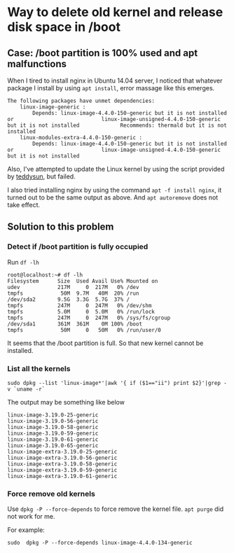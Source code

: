 # Way to delete old kernel and release disk space in /boot #

## Case: /boot partition is 100% used and apt malfunctions ##

When I tired to install nginx in Ubuntu 14.04 server, I noticed that whatever package I install by using `apt install`, error massage like this emerges.

``` shell
The following packages have unmet dependencies: 
	linux-image-generic : 
		Depends: linux-image-4.4.0-150-generic but it is not installed or                            linux-image-unsigned-4.4.0-150-generic but it is not installed             Recommends: thermald but it is not installed
	linux-modules-extra-4.4.0-150-generic : 
		Depends: linux-image-4.4.0-150-generic but it is not installed or                            linux-image-unsigned-4.4.0-150-generic but it is not installed
```

Also, I've attempted to update the Linux kernel by using the script provided by [teddysun](https://teddysun.com/489.html), but failed.

I also tried installing nginx by using the command `apt -f install nginx`, it turned out to be the same output as above. And `apt autoremove` does not take effect.

## Solution to this problem ##

### Detect if /boot partition is fully occupied ###

Run `df -lh`

``` shell
root@localhost:~# df -lh
Filesystem      Size  Used Avail Use% Mounted on
udev            217M     0  217M   0% /dev
tmpfs            50M  9.7M   40M  20% /run
/dev/sda2       9.5G  3.3G  5.7G  37% /
tmpfs           247M     0  247M   0% /dev/shm
tmpfs           5.0M     0  5.0M   0% /run/lock
tmpfs           247M     0  247M   0% /sys/fs/cgroup
/dev/sda1       361M  361M    0M 100% /boot
tmpfs            50M     0   50M   0% /run/user/0
```

It seems that the /boot partition is full. So that new kernel cannot be installed.

### List all the kernels ###

``` shell
sudo dpkg --list 'linux-image*'|awk '{ if ($1=="ii") print $2}'|grep -v `uname -r`
```

The output may be something like below

``` shell
linux-image-3.19.0-25-generic
linux-image-3.19.0-56-generic
linux-image-3.19.0-58-generic
linux-image-3.19.0-59-generic
linux-image-3.19.0-61-generic
linux-image-3.19.0-65-generic
linux-image-extra-3.19.0-25-generic
linux-image-extra-3.19.0-56-generic
linux-image-extra-3.19.0-58-generic
linux-image-extra-3.19.0-59-generic
linux-image-extra-3.19.0-61-generic
```

### Force remove old kernels ###

Use `dpkg -P --force-depends` to force remove the kernel file. `apt purge` did not work for me.

For example:

``` shell
sudo  dpkg -P --force-depends linux-image-4.4.0-134-generic
```



